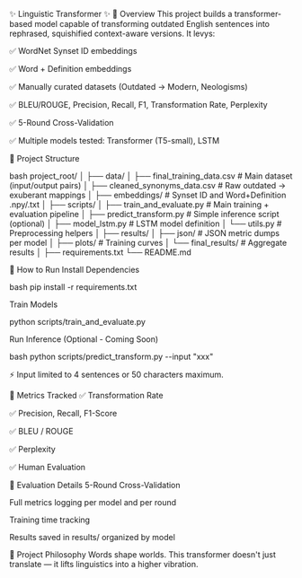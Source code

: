 ✨ Linguistic Transformer ✨
🧠 Overview
This project builds a transformer-based model capable of transforming outdated English sentences into rephrased, squishified context-aware versions. It levys:

✅ WordNet Synset ID embeddings

✅ Word + Definition embeddings

✅ Manually curated datasets (Outdated → Modern, Neologisms)

✅ BLEU/ROUGE, Precision, Recall, F1, Transformation Rate, Perplexity

✅ 5-Round Cross-Validation

✅ Multiple models tested: Transformer (T5-small), LSTM

📁 Project Structure

bash
project_root/
│
├── data/
│   ├── final_training_data.csv           # Main dataset (input/output pairs)
│   ├── cleaned_synonyms_data.csv          # Raw outdated → exuberant mappings
│   ├── embeddings/                        # Synset ID and Word+Definition .npy/.txt
│
├── scripts/
│   ├── train_and_evaluate.py              # Main training + evaluation pipeline
│   ├── predict_transform.py               # Simple inference script (optional)
│   ├── model_lstm.py                      # LSTM model definition
│   └── utils.py                           # Preprocessing helpers
│
├── results/
│   ├── json/                              # JSON metric dumps per model
│   ├── plots/                             # Training curves
│   └── final_results/                     # Aggregate results
│
├── requirements.txt
└── README.md

🏁 How to Run
Install Dependencies

bash
pip install -r requirements.txt

Train Models

python scripts/train_and_evaluate.py

Run Inference (Optional - Coming Soon)

bash
python scripts/predict_transform.py --input "xxx"

⚡ Input limited to 4 sentences or 50 characters maximum.

📐 Metrics Tracked
✅ Transformation Rate

✅ Precision, Recall, F1-Score

✅ BLEU / ROUGE

✅ Perplexity

✅ Human Evaluation

🧪 Evaluation Details
5-Round Cross-Validation

Full metrics logging per model and per round

Training time tracking

Results saved in results/ organized by model

🧙 Project Philosophy
Words shape worlds.
This transformer doesn't just translate — it lifts linguistics into a higher vibration.